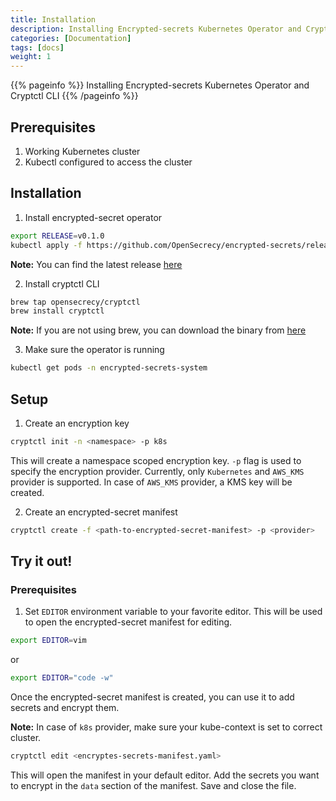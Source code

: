 ```yaml
---
title: Installation
description: Installing Encrypted-secrets Kubernetes Operator and Cryptctl CLI
categories: [Documentation]
tags: [docs]
weight: 1
---
```


{{% pageinfo %}}
Installing Encrypted-secrets Kubernetes Operator and Cryptctl CLI
{{% /pageinfo %}}

## Prerequisites

1. Working Kubernetes cluster
2. Kubectl configured to access the cluster


## Installation

1. Install encrypted-secret operator

```bash
export RELEASE=v0.1.0 
kubectl apply -f https://github.com/OpenSecrecy/encrypted-secrets/releases/download/$RELEASE/encrypted-secrets-controller.yaml
```
**Note:** You can find the latest release [here](https://github.com/OpenSecrecy/encrypted-secrets/releases/latest)

2. Install cryptctl CLI

```bash
brew tap opensecrecy/cryptctl
brew install cryptctl
```

**Note:** If you are not using brew, you can download the binary from [here](https://github.com/OpenSecrecy/cryptctl/releases/latest)

3. Make sure the operator is running

```bash
kubectl get pods -n encrypted-secrets-system
```

## Setup

1. Create an encryption key

```bash
cryptctl init -n <namespace> -p k8s
```

This will create a namespace scoped encryption key. `-p` flag is used to specify the encryption provider. Currently, only `Kubernetes` and `AWS_KMS` provider is supported.
In case of `AWS_KMS` provider, a KMS key will be created.

2. Create an encrypted-secret manifest

```bash
cryptctl create -f <path-to-encrypted-secret-manifest> -p <provider>
```


## Try it out!

### Prerequisites
1. Set `EDITOR` environment variable to your favorite editor. This will be used to open the encrypted-secret manifest for editing.

```bash
export EDITOR=vim
```
or
```bash
export EDITOR="code -w"
```

Once the encrypted-secret manifest is created, you can use it to add secrets and encrypt them.

**Note:** In case of `k8s` provider, make sure your kube-context is set to correct cluster.
```bash
cryptctl edit <encryptes-secrets-manifest.yaml>
```

This will open the manifest in your default editor. Add the secrets you want to encrypt in the `data` section of the manifest. Save and close the file.

